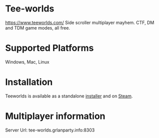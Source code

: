 # Tee-worlds
https://www.teeworlds.com/
Side scroller multiplayer mayhem. CTF, DM and TDM game modes, all free.

# Supported Platforms
Windows, Mac, Linux

# Installation
Teeworlds is available as a standalone [installer](https://www.teeworlds.com/?page=downloads) and on [Steam](https://store.steampowered.com/app/380840/Teeworlds/?curator_clanid=6859938&curator_listid=48389).

# Multiplayer information
Server Url: tee-worlds.grlanparty.info:8303
